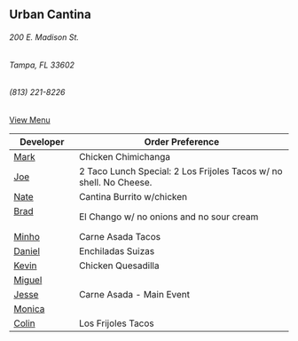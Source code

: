## Urban Cantina
###### 200 E. Madison St.
###### Tampa, FL 33602
###### (813) 221-8226

[View Menu](https://store7.geomerx.com/urbancantina/index.cfm?fuseaction=category&categoryID=1)



Developer     | Order Preference
--------------|---------------------
[Mark](http://github.com/mark-smithtb)              | Chicken Chimichanga  
[Joe](https://github.com/Montchat)                  | 2 Taco Lunch Special: 2 Los Frijoles Tacos w/ no shell. No Cheese.
[Nate](https://github.com/thunemn)                  | Cantina Burrito w/chicken
[Brad](https://github.com/bself)                    | El Chango w/ no onions and no sour cream
[Minho](https://github.com/minhochoi)               | Carne Asada Tacos
[Daniel](https://github.come/dtartaglia)            | Enchiladas Suizas
[Kevin]()                                           | Chicken Quesadilla
[Miguel](https://github.com/MiguelBrito1086)        |         
[Jesse](https://github.com/jessecurry)    	        | Carne Asada - Main Event
[Monica]()                                          | 
[Colin](https://github.com/ColinFendrick)           | Los Frijoles Tacos

